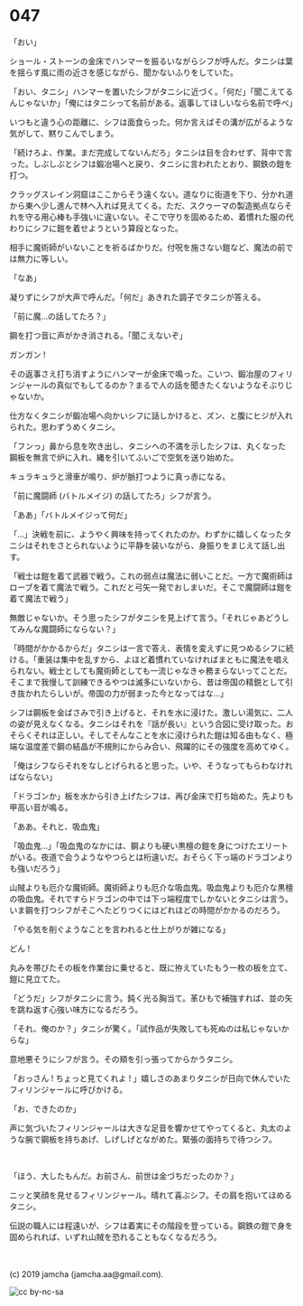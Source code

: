 

# 047

「おい」

ショール・ストーンの金床でハンマーを振るいながらシフが呼んだ。タニシは葉を揺らす風に雨の近さを感じながら、聞かないふりをしていた。

「おい、タニシ」ハンマーを置いたシフがタニシに近づく。「何だ」「聞こえてるんじゃないか」「俺にはタニシって名前がある。返事してほしいなら名前で呼べ」

いつもと違う心の距離に、シフは面食らった。何か言えばその溝が広がるような気がして、黙りこんでしまう。

「続けろよ、作業。まだ完成してないんだろ」タニシは目を合わせず、背中で言った。しぶしぶとシフは鍛冶場へと戻り、タニシに言われたとおり、鋼鉄の鎧を打つ。

クラッグスレイン洞窟はここからそう遠くない。道なりに街道を下り、分かれ道から東へ少し進んで林へ入れば見えてくる。ただ、スクゥーマの製造拠点ならそれを守る用心棒も手強いに違いない。そこで守りを固めるため、着慣れた服の代わりにシフに鎧を着せようという算段となった。

相手に魔術師がいないことを祈るばかりだ。付呪を施さない鎧など、魔法の前では無力に等しい。

「なあ」

凝りずにシフが大声で呼んだ。「何だ」あきれた調子でタニシが答える。

「前に魔…の話してたろ？」

鋼を打つ音に声がかき消される。「聞こえないぞ」

ガンガン !

その返事さえ打ち消すようにハンマーが金床で鳴った。こいつ、鍛冶屋のフィリンジャールの真似でもしてるのか？まるで人の話を聞きたくないようなそぶりじゃないか。

仕方なくタニシが鍛冶場へ向かいシフに話しかけると、ズン、と腹にヒジが入れられた。思わずうめくタニシ。

「フンっ」鼻から息を吹き出し、タニシへの不満を示したシフは、丸くなった鋼板を無言で炉に入れ、縄を引いてふいごで空気を送り始めた。

キュラキュラと滑車が鳴り、炉が脈打つように真っ赤になる。

「前に魔闘師 (バトルメイジ) の話してたろ」シフが言う。

「ああ」「バトルメイジって何だ」

「…」決戦を前に、ようやく興味を持ってくれたのか。わずかに嬉しくなったタニシはそれをさとられないように平静を装いながら、身振りをまじえて話し出す。

「戦士は鎧を着て武器で戦う。これの弱点は魔法に弱いことだ。一方で魔術師はローブを着て魔法で戦う。これだと弓矢一発でおしまいだ。そこで魔闘師は鎧を着て魔法で戦う」

無敵じゃないか。そう思ったシフがタニシを見上げて言う。「それじゃあどうしてみんな魔闘師にならない？」

「時間がかかるからだ」タニシは一言で答え、表情を変えずに見つめるシフに続ける。「重装は集中を乱すから、よほど着慣れていなければまともに魔法を唱えられない。戦士としても魔術師としても一流じゃなきゃ務まらないってことだ。そこまで我慢して訓練できるやつは滅多にいないから、昔は帝国の精鋭として引き抜かれたらしいが。帝国の力が弱まった今となってはな…」

シフは鋼板を金ばさみで引き上げると、それを水に浸けた。激しい湯気に、二人の姿が見えなくなる。タニシはそれを『話が長い』という合図に受け取った。おそらくそれは正しい。そしてそんなことを水に浸けられた鎧は知る由もなく、極端な温度差で鋼の結晶が不規則にからみ合い、飛躍的にその強度を高めてゆく。

「俺はシフならそれをなしとげられると思った。いや、そうなってもらわなければならない」

「ドラゴンか」板を水から引き上げたシフは、再び金床で打ち始めた。先よりも甲高い音が鳴る。

「ああ。それと、吸血鬼」

「吸血鬼…」「吸血鬼のなかには、鋼よりも硬い黒檀の鎧を身につけたエリートがいる。夜道で会うようなやつらとは桁違いだ。おそらく下っ端のドラゴンよりも強いだろう」

山賊よりも厄介な魔術師。魔術師よりも厄介な吸血鬼。吸血鬼よりも厄介な黒檀の吸血鬼。それですらドラゴンの中では下っ端程度でしかないとタニシは言う。いま鋼を打つシフがそこへたどりつくにはどれほどの時間がかかるのだろう。

「やる気を削ぐようなことを言われると仕上がりが雑になる」

どん ! 

丸みを帯びたその板を作業台に乗せると、既に拵えていたもう一枚の板を立て、鎧に見立てた。

「どうだ」シフがタニシに言う。鈍く光る胸当て。革ひもで補強すれば、並の矢を跳ね返す心強い味方になるだろう。

「それ、俺のか？」タニシが驚く。「試作品が失敗しても死ぬのは私じゃないからな」

意地悪そうにシフが言う。その頬を引っ張ってからかうタニシ。

「おっさん ! ちょっと見てくれよ ! 」嬉しさのあまりタニシが日向で休んでいたフィリンジャールに呼びかける。

「お、できたのか」

声に気づいたフィリンジャールは大きな足音を響かせてやってくると、丸太のような腕で鋼板を持ちあげ、しげしげとながめた。緊張の面持ちで待つシフ。

<br>

「ほう、大したもんだ。お前さん、前世は金づちだったのか？」

ニッと笑顔を見せるフィリンジャール。晴れて喜ぶシフ。その肩を抱いてほめるタニシ。

伝説の職人には程遠いが、シフは着実にその階段を登っている。鋼鉄の鎧で身を固められれば、いずれ山賊を恐れることもなくなるだろう。

<br>
<br>
(c) 2019 jamcha (jamcha.aa@gmail.com).

![cc by-nc-sa](https://i.creativecommons.org/l/by-nc-sa/4.0/88x31.png)

